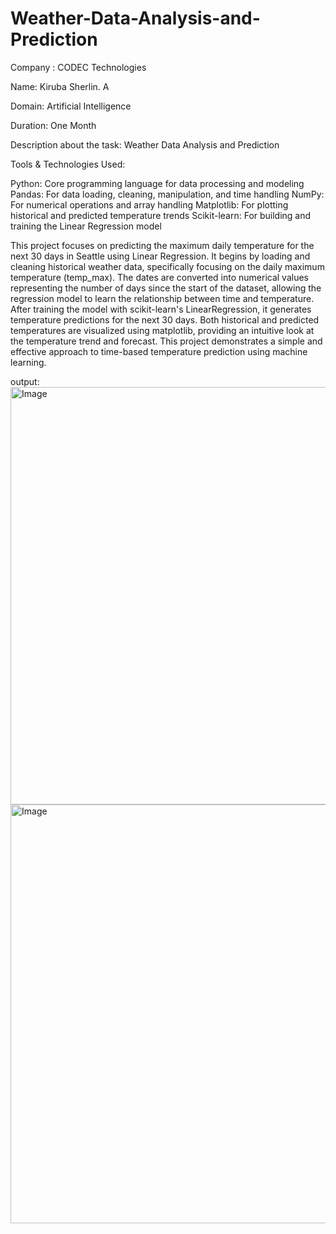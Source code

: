 # Weather-Data-Analysis-and-Prediction

Company : CODEC Technologies

Name: Kiruba Sherlin. A

Domain: Artificial Intelligence

Duration: One Month

Description about the task: Weather Data Analysis and Prediction

Tools & Technologies Used:

Python: Core programming language for data processing and modeling
Pandas: For data loading, cleaning, manipulation, and time handling
NumPy: For numerical operations and array handling
Matplotlib: For plotting historical and predicted temperature trends
Scikit-learn: For building and training the Linear Regression model

This project focuses on predicting the maximum daily temperature for the next 30 days in Seattle using Linear Regression. It begins by loading and cleaning historical weather data, specifically focusing on the daily maximum temperature (temp_max). The dates are converted into numerical values representing the number of days since the start of the dataset, allowing the regression model to learn the relationship between time and temperature. After training the model with scikit-learn's LinearRegression, it generates temperature predictions for the next 30 days. Both historical and predicted temperatures are visualized using matplotlib, providing an intuitive look at the temperature trend and forecast. This project demonstrates a simple and effective approach to time-based temperature prediction using machine learning.

output:
<img width="1210" height="668" alt="Image" src="https://github.com/user-attachments/assets/f068fd8b-1b0e-4a2a-bbd2-f1d1cdd0bd60" />
<img width="1199" height="670" alt="Image" src="https://github.com/user-attachments/assets/ac89680e-e0e9-4c7f-819f-051a29cab7b4" />
